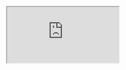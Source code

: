 <iframe src="https://youtube.com/embed/rQgEw2XQUMI">

[Messy File](html/Messy.html)

[Final File](html/Final-Household-Analysis.html)
